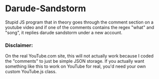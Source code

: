 # Darude-Sandstorm
Stupid JS program that in theory goes through the comment section on a youtube video and if one of the comments contains the regex "what" and "song", it replies darude sandstorm under a new account.

### Disclaimer:
On the real YouTube.com site, this will not actually work because I coded the "comments" to just be simple JSON storage. If you actually want something like this to work on YouTube for real, you'd need your own custom YouTube.js class.
